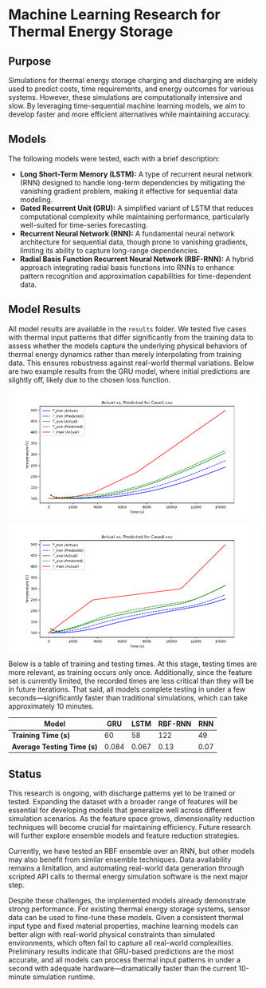 # Machine Learning Research for Thermal Energy Storage

## Purpose
Simulations for thermal energy storage charging and discharging are widely used to predict costs, time requirements, and energy outcomes for various systems. However, these simulations are computationally intensive and slow. By leveraging time-sequential machine learning models, we aim to develop faster and more efficient alternatives while maintaining accuracy.

## Models
The following models were tested, each with a brief description:

- **Long Short-Term Memory (LSTM):** A type of recurrent neural network (RNN) designed to handle long-term dependencies by mitigating the vanishing gradient problem, making it effective for sequential data modeling.
- **Gated Recurrent Unit (GRU):** A simplified variant of LSTM that reduces computational complexity while maintaining performance, particularly well-suited for time-series forecasting.
- **Recurrent Neural Network (RNN):** A fundamental neural network architecture for sequential data, though prone to vanishing gradients, limiting its ability to capture long-range dependencies.
- **Radial Basis Function Recurrent Neural Network (RBF-RNN):** A hybrid approach integrating radial basis functions into RNNs to enhance pattern recognition and approximation capabilities for time-dependent data.

## Model Results
All model results are available in the `results` folder. We tested five cases with thermal input patterns that differ significantly from the training data to assess whether the models capture the underlying physical behaviors of thermal energy dynamics rather than merely interpolating from training data. This ensures robustness against real-world thermal variations. Below are two example results from the GRU model, where initial predictions are slightly off, likely due to the chosen loss function.

![Case 1](results/gru_results/Figure_1.png)

![Case 4](results/gru_results/Figure_4.png)

Below is a table of training and testing times. At this stage, testing times are more relevant, as training occurs only once. Additionally, since the feature set is currently limited, the recorded times are less critical than they will be in future iterations. That said, all models complete testing in under a few seconds—significantly faster than traditional simulations, which can take approximately 10 minutes.

| Model                   | GRU  | LSTM | RBF-RNN | RNN  |
|-------------------------|------|------|---------|------|
| **Training Time (s)**   | 60   | 58   | 122     | 49   |
| **Average Testing Time (s)** | 0.084 | 0.067 | 0.13    | 0.07 |


## Status
This research is ongoing, with discharge patterns yet to be trained or tested. Expanding the dataset with a broader range of features will be essential for developing models that generalize well across different simulation scenarios. As the feature space grows, dimensionality reduction techniques will become crucial for maintaining efficiency. Future research will further explore ensemble models and feature reduction strategies.

Currently, we have tested an RBF ensemble over an RNN, but other models may also benefit from similar ensemble techniques. Data availability remains a limitation, and automating real-world data generation through scripted API calls to thermal energy simulation software is the next major step.

Despite these challenges, the implemented models already demonstrate strong performance. For existing thermal energy storage systems, sensor data can be used to fine-tune these models. Given a consistent thermal input type and fixed material properties, machine learning models can better align with real-world physical constraints than simulated environments, which often fail to capture all real-world complexities. Preliminary results indicate that GRU-based predictions are the most accurate, and all models can process thermal input patterns in under a second with adequate hardware—dramatically faster than the current 10-minute simulation runtime.